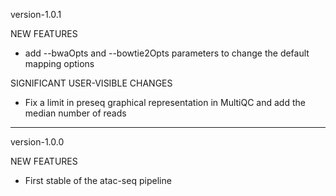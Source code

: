 version-1.0.1

NEW FEATURES

  - add --bwaOpts and --bowtie2Opts parameters to change the default mapping options

SIGNIFICANT USER-VISIBLE CHANGES

  - Fix a limit in preseq graphical representation in MultiQC and add the median number of reads

***********************************
version-1.0.0

NEW FEATURES

  - First stable of the atac-seq pipeline


